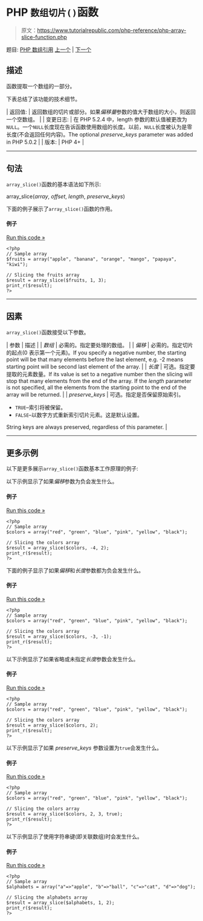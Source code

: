 # PHP `数组切片()`函数

> 原文：<https://www.tutorialrepublic.com/php-reference/php-array-slice-function.php>

题目: [PHP 数组引用](php-array-functions.php) [上一个](php-array-shift-function.php) | [下一个](php-array-splice-function.php)

## 描述

函数提取一个数组的一部分。

下表总结了该功能的技术细节。

| 返回值: | 返回数组的切片或部分。如果*偏移量*参数的值大于数组的大小，则返回一个空数组。 |
| 变更日志: | 在 PHP 5.2.4 中，length 参数的默认值被更改为`NULL`。一个`NULL`长度现在告诉函数使用数组的长度。以前，`NULL`长度被认为是零长度(不会返回任何内容)。The optional *preserve_keys* parameter was added in PHP 5.0.2 |
| 版本: | PHP 4+ |

* * *

## 句法

`array_slice()`函数的基本语法如下所示:

array_slice(*array*, *offset*, *length*, *preserve_keys*)

下面的例子展示了`array_slice()`函数的作用。

#### 例子

[Run this code »](../codelab.php?topic=php&file=extract-part-of-an-array "Run this code to view the output")

```
<?php
// Sample array
$fruits = array("apple", "banana", "orange", "mango", "papaya", "kiwi");

// Slicing the fruits array 
$result = array_slice($fruits, 1, 3);
print_r($result);
?>
```

* * *

## 因素

`array_slice()`函数接受以下参数。

| 参数 | 描述 |
| *数组* | 必需的。指定要处理的数组。 |
| *偏移* | 必需的。指定切片的起点(0 表示第一个元素)。If you specify a negative number, the starting point will be that many elements before the last element, e.g. -2 means starting point will be second last element of the array. |
| *长度* | 可选。指定要提取的元素数量。If its value is set to a negative number then the slicing will stop that many elements from the end of the array. If the *length* parameter is not specified, all the elements from the starting point to the end of the array will be returned. |
| *preserve_keys* | 可选。指定是否保留原始索引。

*   `TRUE`–索引将被保留。
*   `FALSE`–以数字方式重新索引切片元素。这是默认设置。

String keys are always preserved, regardless of this parameter. |

* * *

## 更多示例

以下是更多展示`array_slice()`函数基本工作原理的例子:

以下示例显示了如果*偏移*参数为负会发生什么。

#### 例子

[Run this code »](../codelab.php?topic=php&file=array-slice-when-offset-is-negative "Run this code to view the output")

```
<?php
// Sample array
$colors = array("red", "green", "blue", "pink", "yellow", "black");

// Slicing the colors array 
$result = array_slice($colors, -4, 2);
print_r($result);
?>
```

下面的例子显示了如果*偏移*和*长度*参数都为负会发生什么。

#### 例子

[Run this code »](../codelab.php?topic=php&file=array-slice-when-both-offset-and-length-are-negative "Run this code to view the output")

```
<?php
// Sample array
$colors = array("red", "green", "blue", "pink", "yellow", "black");

// Slicing the colors array 
$result = array_slice($colors, -3, -1);
print_r($result);
?>
```

以下示例显示了如果省略或未指定*长度*参数会发生什么。

#### 例子

[Run this code »](../codelab.php?topic=php&file=array-slice-when-length-is-omitted "Run this code to view the output")

```
<?php
// Sample array
$colors = array("red", "green", "blue", "pink", "yellow", "black");

// Slicing the colors array 
$result = array_slice($colors, 2);
print_r($result);
?>
```

以下示例显示了如果 *preserve_keys* 参数设置为`true`会发生什么。

#### 例子

[Run this code »](../codelab.php?topic=php&file=array-slice-when-preserve-keys-is-enabled "Run this code to view the output")

```
<?php
// Sample array
$colors = array("red", "green", "blue", "pink", "yellow", "black");

// Slicing the colors array 
$result = array_slice($colors, 2, 3, true);
print_r($result);
?>
```

以下示例显示了使用字符串键(即关联数组)时会发生什么。

#### 例子

[Run this code »](../codelab.php?topic=php&file=extract-a-slice-from-an-associative-array "Run this code to view the output")

```
<?php
// Sample array
$alphabets = array("a"=>"apple", "b"=>"ball", "c"=>"cat", "d"=>"dog");

// Slicing the alphabets array 
$result = array_slice($alphabets, 1, 2);
print_r($result);
?>
```